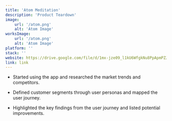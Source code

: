 ```yaml
---
title: 'Atom Meditation'
description: 'Product Teardown'
image:
    url: '/atom.png'
    alt: 'Atom Image'
worksImage:
    url: '/atom.png'
    alt: 'Atom Image'
platform: ''
stack: ''
website: https://drive.google.com/file/d/1mx-jze09_l1kU6WfgkNu8PpApmPZJM-j/view
link: link
---
```


* Started using the app and researched the market trends and competitors.

* Defined customer segments through user personas and mapped the user journey.

* Highlighted the key findings from the user journey and listed potential improvements.
